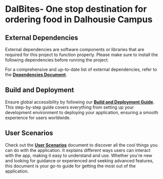 
# DalBites- One stop destination for ordering food in Dalhousie Campus

## External Dependencies

External dependencies are software components or libraries that are required for this project to function properly. Please make sure to install the following dependencies before running the project.

For a comprehensive and up-to-date list of external dependencies, refer to the [**Dependencies Document**](Documentation/External_Dependencies.md).

## Build and Deployment

Ensure global accessibility by following our [**Build and Deployment Guide**](Documentation/Build_And_Deploy.md). This step-by-step guide covers everything from setting up your development environment to deploying your application, ensuring a smooth experience for users worldwide.

## User Scenarios

Check out the [**User Scenarios**](Documentation/User_Scenarios.md) document to discover all the cool things you can do with the application. It explains different ways users can interact with the app, making it easy to understand and use. Whether you're new and looking for guidance or experienced and seeking advanced features, this document is your go-to guide for getting the most out of the application.



